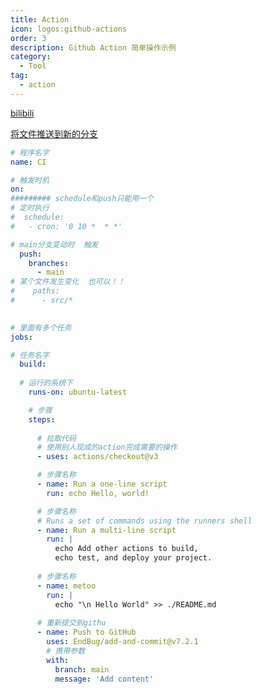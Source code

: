 ```yaml
---
title: Action
icon: logos:github-actions
order: 3
description: Github Action 简单操作示例 
category:
  - Tool
tag:
  - action 
---
```

[bilibili](https://www.bilibili.com/video/BV1RE411R7Uy/?spm_id_from=333.788.recommend_more_video.1&vd_source=f8821730ff8a13ec89104c8629e6d42b)

[将文件推送到新的分支](https://github.com/JamesIves/github-pages-deploy-action)
```yml
# 程序名字
name: CI

# 触发时机
on:
######### schedule和push只能用一个
# 定时执行
#  schedule:
#   - cron: '0 10 *  * *'

# main分支变动时  触发
  push:
    branches: 
      - main
# 某个文件发生变化  也可以！！    
#    paths:
#      - src/*
    

# 里面有多个任务
jobs:

# 任务名字
  build:
  
  # 运行的系统下
    runs-on: ubuntu-latest

    # 步骤
    steps:
    
      # 拉取代码
      # 使用别人现成的action完成需要的操作
      - uses: actions/checkout@v3

      # 步骤名称
      - name: Run a one-line script
        run: echo Hello, world!

      # 步骤名称
      # Runs a set of commands using the runners shell
      - name: Run a multi-line script
        run: |
          echo Add other actions to build,
          echo test, and deploy your project.
          
      # 步骤名称
      - name: metoo
        run: |
          echo "\n Hello World" >> ./README.md
          
      # 重新提交到githu   
      - name: Push to GitHub
        uses: EndBug/add-and-commit@v7.2.1
        # 携带参数
        with:
          branch: main
          message: 'Add content'
```